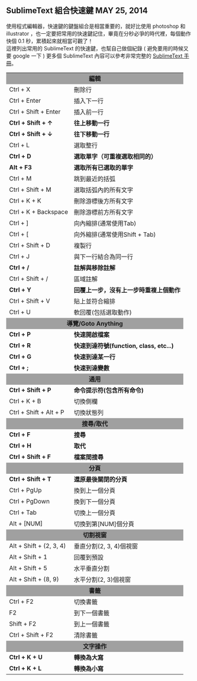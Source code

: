 <!-- @@master  = ../../_layout.html-->

<!-- @@block  =  jsBottom-->

<include src="../../_articles-js.html"></include>

<!-- @@close-->

<!-- @@block  =  css-->

<include src="../../_articles-css.html"></include>

<!-- @@close-->

<!-- @@block  =  articles-social-->

<include src="../../_articles-social.html"></include>

<!-- @@close-->

<!-- @@block  =  articles-footer-->

<include src="../../_articles.html"></include>

<!-- @@close-->

<!-- @@block  =  meta-->

<meta property="article:published_time" content="2014-05-25T17:25:00+01:00">

<meta name="keywords" content="Sublime Text,Sublime Text2 ,Sublime Text 3,Sublime Text 快速鍵, 快速鍵">

<meta name="description" content="使用程式編輯器，快速鍵的鍵盤組合是相當重要的，這裡列出常用的 Sublime Text 的快速鍵，也幫自己做個紀錄，就好比使用 photoshop 和 illustrator ，也一定要把常用的快速鍵記住，畢竟在分秒必爭的時代裡，每個動作快個 0.1 秒，累積起來就相當可觀了！">

<meta itemprop="name" content="SublimeText 組合快速鍵 - OXXO.STUDIO">

<meta itemprop="image" content="http://www.oxxostudio.tw/img/articles/201405/20140525_2_01.jpg">

<meta itemprop="description" content="使用程式編輯器，快速鍵的鍵盤組合是相當重要的，這裡列出常用的 Sublime ext 的快速鍵，也幫自己做個紀錄，就好比使用 photoshop 和 illustrator ，也一定要把常用的快速鍵記住，畢竟在分秒必爭的時代裡，每個動作快個 0.1 秒，累積起來就相當可觀了！">

<meta property="og:title" content="SublimeText 組合快速鍵 - OXXO.STUDIO" >

<meta property="og:url" content="http://www.oxxostudio.tw/articles/201405/keyboard-shortcuts.html">

<meta property="og:image" content="http://www.oxxostudio.tw/img/articles/201405/20140525_2_01.jpg">

<meta property="og:description" content="使用程式編輯器，快速鍵的鍵盤組合是相當重要的，這裡列出常用的 Sublime Text 的快速鍵，也幫自己做個紀錄，就好比使用 photoshop 和 illustrator ，也一定要把常用的快速鍵記住，畢竟在分秒必爭的時代裡，每個動作快個 0.1 秒，累積起來就相當可觀了！" >

<title>SublimeText 組合快速鍵 - OXXO.STUDIO</title>

<!-- @@close-->

<!-- @@block  =  articles-content-->

## SublimeText 組合快速鍵 <span class="article-date" tag="web"><i></i>MAY 25, 2014</span>

使用程式編輯器，快速鍵的鍵盤組合是相當重要的，就好比使用 photoshop 和 illustrator ，也一定要把常用的快速鍵記住，畢竟在分秒必爭的時代裡，每個動作快個 0.1 秒，累積起來就相當可觀了！  
這裡列出常用的 SublimeText 的快速鍵，也幫自己做個紀錄 ( 避免要用的時候又要 google 一下 )
更多個 SublimeText 內容可以參考非常完整的 [SublimeText 手冊](http://docs.sublimetext.tw/)。
  
<table width="100%">
<tr style="background:#a0a0a0;"><td colspan="2" style="text-align:center;"><strong>編輯</strong></td>
</tr><tr><td>Ctrl + X</td>
<td>刪除行</td>
</tr><tr><td>Ctrl + Enter</td>
<td>插入下一行</td>
</tr><tr><td>Ctrl + Shift + Enter</td>
<td>插入前一行</td>
</tr><tr><td><strong>Ctrl + Shift + ↑</strong></td>
<td><strong>往上移動一行</strong></td>
</tr><tr><td><strong>Ctrl + Shift + ↓</strong></td>
<td><strong>往下移動一行</strong></td>
</tr><tr><td>Ctrl + L</td>
<td>選取整行</td>
</tr><tr><td><strong>Ctrl + D</strong></td>
<td><strong>選取單字（可重複選取相同的）</strong></td>
</tr><tr><td><strong>Alt + F3</strong></td>
<td><strong>選取所有已選取的單字</strong></td>
</tr><tr><td>Ctrl + M</td>
<td>跳到最近的括弧</td>
</tr><tr><td>Ctrl + Shift + M</td>
<td>選取括弧內的所有文字</td>
</tr><tr><td>Ctrl + K + K</td>
<td>刪除游標後方所有文字</td>
</tr><tr><td>Ctrl + K + Backspace</td>
<td>刪除游標前方所有文字</td>
</tr><tr><td>Ctrl + ]</td>
<td>向內縮排(通常使用Tab)</td>
</tr><tr><td>Ctrl + [</td>
<td>向外縮排(通常使用Shift + Tab)</td>
</tr><tr><td>Ctrl + Shift + D</td>
<td>複製行</td>
</tr><tr><td>Ctrl + J</td>
<td>與下一行結合為同一行</td>
</tr><tr><td><strong>Ctrl + /</strong></td>
<td><strong>註解與移除註解</strong></td>
</tr><tr><td>Ctrl + Shift + /</td>
<td>區域註解</td>
</tr><tr><td><strong>Ctrl + Y</strong></td>
<td><strong>回覆上一步，沒有上一步時重複上個動作</strong></td>
</tr><tr><td>Ctrl + Shift + V</td>
<td>貼上並符合縮排</td>
</tr><tr><td>Ctrl + U</td>
<td>軟回覆(包括選取動作)</td>
</tr><tr style="background:#a0a0a0;"><td colspan="2" style="text-align:center;"><strong>導覽/Goto Anything</strong></td>
</tr><tr><td><strong>Ctrl + P</strong></td>
<td><strong>快速開啟檔案</strong></td>
</tr><tr><td><strong>Ctrl + R</strong></td>
<td><strong>快速到達符號(function, class, etc...)</strong></td>
</tr><tr><td><strong>Ctrl + G</strong></td>
<td><strong>快速到達某一行</strong></td>
</tr><tr><td><strong>Ctrl + ;</strong></td>
<td><strong>快速到達變數</strong></td>
</tr><tr style="background:#a0a0a0;"><td colspan="2" style="text-align:center;"><strong>通用</strong></td>
</tr><tr><td><strong>Ctrl + Shift + P</strong></td>
<td><strong>命令提示符(包含所有命令)</strong></td>
</tr><tr><td>Ctrl + K + B</td>
<td>切換側欄</td>
</tr><tr><td>Ctrl + Shift + Alt + P</td>
<td>切換狀態列</td>
</tr><tr style="background:#a0a0a0;"><td colspan="2" style="text-align:center;"><strong>搜尋/取代</strong></td>
</tr><tr><td><strong>Ctrl + F</strong></td>
<td><strong>搜尋</strong></td>
</tr><tr><td><strong>Ctrl + H</strong></td>
<td><strong>取代</strong></td>
</tr><tr><td><strong>Ctrl + Shift + F</strong></td>
<td><strong>檔案間搜尋</strong></td>
</tr><tr style="background:#a0a0a0;"><td colspan="2" style="text-align:center;"><strong>分頁</strong></td>
</tr><tr><td><strong>Ctrl + Shift + T</strong></td>
<td><strong>還原最後關閉的分頁</strong></td>
</tr><tr><td>Ctrl + PgUp</td>
<td>換到上一個分頁</td>
</tr><tr><td>Ctrl + PgDown</td>
<td>換到下一個分頁</td>
</tr><tr><td>Ctrl + Tab</td>
<td>切換上一個分頁</td>
</tr><tr><td>Alt + [NUM]</td>
<td>切換到第[NUM]個分頁</td>
</tr><tr style="background:#a0a0a0;"><td colspan="2" style="text-align:center;"><strong>切割視窗</strong></td>
</tr><tr><td>Alt + Shift + (2, 3, 4)</td>
<td>垂直分割(2, 3, 4)個視窗</td>
</tr><tr><td>Alt + Shift + 1</td>
<td>回覆到預設</td>
</tr><tr><td>Alt + Shift + 5</td>
<td>水平垂直分割</td>
</tr><tr><td>Alt + Shift + (8, 9)</td>
<td>水平分割(2, 3)個視窗</td>
</tr><tr style="background:#a0a0a0;"><td colspan="2" style="text-align:center;"><strong>書籤</strong></td>
</tr><tr><td>Ctrl + F2</td>
<td>切換書籤</td>
</tr><tr><td>F2</td>
<td>到下一個書籤</td>
</tr><tr><td>Shift + F2</td>
<td>到上一個書籤</td>
</tr><tr><td>Ctrl + Shift + F2</td>
<td>清除書籤</td>
</tr><tr style="background:#a0a0a0;"><td colspan="2" style="text-align:center;"><strong>文字操作</strong></td>
</tr><tr><td><strong>Ctrl + K + U</strong></td>
<td><strong>轉換為大寫</strong></td>
</tr><tr><td><strong>Ctrl + K + L</strong></td>
<td><strong>轉換為小寫</strong></td>
</tr></table>

<!-- @@close-->
